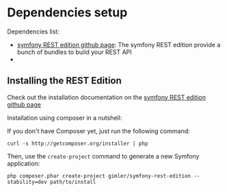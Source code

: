# Dependencies setup

Dependencies list:

* [symfony REST edition github page](https://github.com/gimler/symfony-rest-edition): The symfony REST edition provide a bunch of bundles to build your REST API
*


## Installing the REST Edition

Check out the installation documentation on the [symfony REST edition github page](https://github.com/gimler/symfony-rest-edition)

Installation using composer in a nutshell:

If you don't have Composer yet, just run the following command:

    curl -s http://getcomposer.org/installer | php

Then, use the `create-project` command to generate a new Symfony application:

    php composer.phar create-project gimler/symfony-rest-edition --stability=dev path/to/install




